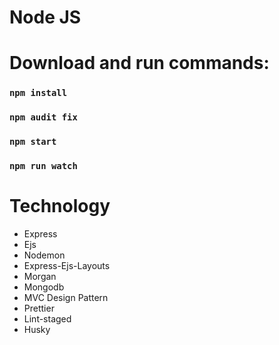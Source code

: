 # Node JS

# Download and run commands:
### `npm install` 
### `npm audit fix`
### `npm start`
### `npm run watch`

# 
# Technology
- Express
- Ejs
- Nodemon
- Express-Ejs-Layouts
- Morgan
- Mongodb
- MVC Design Pattern
- Prettier
- Lint-staged
- Husky